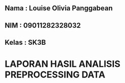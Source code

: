 ## Nama : Louise Olivia Panggabean
## NIM : 09011282328032
## Kelas : SK3B

# LAPORAN HASIL ANALISIS PREPROCESSING DATA

